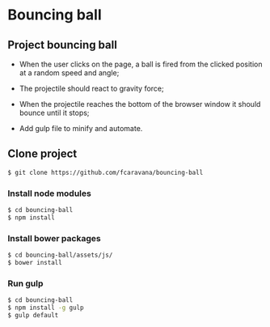 # Bouncing ball

## Project bouncing ball

- When the user clicks on the page, a ball is fired from the clicked position at a random speed and angle;

- The projectile should react to gravity force;

- When the projectile reaches the bottom of the browser window it should bounce until it stops;

- Add gulp file to minify and automate.

## Clone project

```sh
$ git clone https://github.com/fcaravana/bouncing-ball
```

### Install node modules

```sh
$ cd bouncing-ball
$ npm install
```

### Install bower packages

```sh
$ cd bouncing-ball/assets/js/
$ bower install
```

### Run gulp

```sh
$ cd bouncing-ball
$ npm install -g gulp
$ gulp default